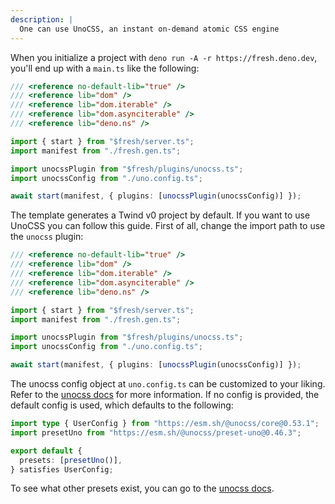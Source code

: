```yaml
---
description: |
  One can use UnoCSS, an instant on-demand atomic CSS engine
---
```


When you initialize a project with `deno run -A -r https://fresh.deno.dev`,
you'll end up with a `main.ts` like the following:

```ts
/// <reference no-default-lib="true" />
/// <reference lib="dom" />
/// <reference lib="dom.iterable" />
/// <reference lib="dom.asynciterable" />
/// <reference lib="deno.ns" />

import { start } from "$fresh/server.ts";
import manifest from "./fresh.gen.ts";

import unocssPlugin from "$fresh/plugins/unocss.ts";
import unocssConfig from "./uno.config.ts";

await start(manifest, { plugins: [unocssPlugin(unocssConfig)] });
```

The template generates a Twind v0 project by default. If you want to use UnoCSS
you can follow this guide. First of all, change the import path to use the
`unocss` plugin:

```ts
/// <reference no-default-lib="true" />
/// <reference lib="dom" />
/// <reference lib="dom.iterable" />
/// <reference lib="dom.asynciterable" />
/// <reference lib="deno.ns" />

import { start } from "$fresh/server.ts";
import manifest from "./fresh.gen.ts";

import unocssPlugin from "$fresh/plugins/unocss.ts";
import unocssConfig from "./uno.config.ts";

await start(manifest, { plugins: [unocssPlugin(unocssConfig)] });
```

The unocss config object at `uno.config.ts` can be customized to your liking.
Refer to the [unocss docs](https://unocss.dev/guide/config-file) for more
information. If no config is provided, the default config is used, which
defaults to the following:

```ts
import type { UserConfig } from "https://esm.sh/@unocss/core@0.53.1";
import presetUno from "https://esm.sh/@unocss/preset-uno@0.46.3";

export default {
  presets: [presetUno()],
} satisfies UserConfig;
```

To see what other presets exist, you can go to the
[unocss docs](https://unocss.dev/presets/).
